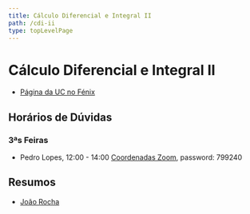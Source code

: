 ```yaml
---
title: Cálculo Diferencial e Integral II
path: /cdi-ii
type: topLevelPage
---
```


# Cálculo Diferencial e Integral II

- [Página da UC no Fénix](https://fenix.tecnico.ulisboa.pt/disciplinas/CDI1421011132646/2020-2021/2-semestre)

## Horários de Dúvidas

### 3ªs Feiras

- Pedro Lopes, 12:00 - 14:00 [Coordenadas Zoom](https://videoconf-colibri.zoom.us/j/89254631401), password: 799240

## Resumos

- [João Rocha](https://drive.google.com/file/d/14Yzlr4939W5MQlrLWIhWF8v97GHaA1l4/view?usp=sharing)
